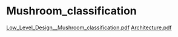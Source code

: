 
# Mushroom_classification
[Low_Level_Design__Mushroom_classification.pdf](https://github.com/santhanalakshmi21/Mushroom_classification/files/10864396/Low_Level_Design__Mushroom_classification.pdf)
[Architecture.pdf](https://github.com/santhanalakshmi21/Mushroom_classification/files/10892627/Architecture.pdf)
